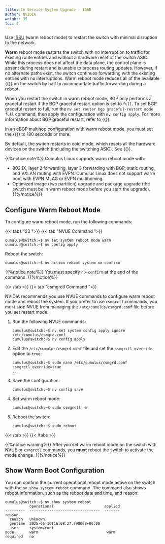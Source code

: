 ```yaml
---
title: In Service System Upgrade - ISSU
author: NVIDIA
weight: 35
toc: 3
---
```

Use <span class="a-tooltip">[ISSU](## "In Service System Upgrade")</span> (warm reboot mode) to restart the switch with minimal disruption to the network.

**Warm** reboot mode restarts the switch with no interruption to traffic for existing route entries and without a hardware reset of the switch ASIC. While this process does not affect the data plane, the control plane is absent during restart and is unable to process routing updates. However, if no alternate paths exist, the switch continues forwarding with the existing entries with no interruptions. Warm reboot mode reduces all of the available {{<link title="Forwarding Table Size and Profiles" text="forwarding table entries">}} on the switch by half to accommodate traffic forwarding during a reboot.

When you restart the switch in warm reboot mode, BGP only performs a graceful restart if the BGP graceful restart option is set to `full`. To set BGP graceful restart to full, run the `nv set router bgp graceful-restart mode full` command, then apply the configuration with `nv config apply`. For more information about BGP graceful restart, refer to {{<link url="Optional-BGP-Configuration/#graceful-bgp-restart" text="Optional BGP Configuration">}}.

In an eBGP multihop configuration with warm reboot mode, you must set the {{<link url="Optional-BGP-Configuration/#restart-timers" text="BGP graceful restart timer">}} to 180 seconds or more.

By default, the switch restarts in cold mode, which resets all the hardware devices on the switch (including the switching ASIC). See {{<link url="System-Power-and-Switch-Reboot/#switch-reboot" text="System Power and Switch Reboot">}}.

{{%notice note%}}
Cumulus Linux supports warm reboot mode with:
- 802.1X, layer 2 forwarding, layer 3 forwarding with BGP, static routing, and VXLAN routing with EVPN. Cumulus Linux does not support warm boot with EVPN MLAG or EVPN multihoming.
- Optimized image (two partition) upgrade and package upgrade (the switch must be in warm reboot mode before you start the upgrade).
{{%/notice%}}

## Configure Warm Reboot Mode

To configure warm reboot mode, run the following commands:

{{< tabs "23 ">}}
{{< tab "NVUE Command ">}}

```
cumulus@switch:~$ nv set system reboot mode warm
cumulus@switch:~$ nv config apply
```

Reboot the switch:

```
cumulus@switch:~$ nv action reboot system no-confirm
```

{{%notice note%}}
You must specify `no-confirm` at the end of the command.
{{%/notice%}}

{{< /tab >}}
{{< tab "csmgrctl Command ">}}

NVIDIA recommends you use NVUE commands to configure warm reboot mode and reboot the system. If you prefer to use `csmgrctl` commands, you must stop NVUE from managing the `/etc/cumulus/csmgrd.conf` file before you set restart mode:

1. Run the following NVUE commands:

   ```
   cumulus@switch:~$ nv set system config apply ignore /etc/cumulus/csmgrd.conf
   cumulus@switch:~$ nv config apply
   ```

2. Edit the `/etc/cumulus/csmgrd.conf` file and set the `csmgrctl_override` option to `true`:

   ```
   cumulus@switch:~$ sudo nano /etc/cumulus/csmgrd.conf
   csmgrctl_override=true
   ...
   ```

3. Save the configuration:

   ```
   cumulus@switch:~$ nv config save
   ```

4. Set warm reboot mode:

   ```
   cumulus@switch:~$ sudo csmgrctl -w
   ```

5. Reboot the switch:

   ```
   cumulus@switch:~$ sudo reboot
   ```

{{< /tab >}}
{{< /tabs >}}

{{%notice warning%}}
After you set warm reboot mode on the switch with NVUE or `csmgrctl` commands, you **must** reboot the switch to activate the mode change.
{{%/notice%}}

## Show Warm Boot Configuration

You can confirm the current operational reboot mode active on the switch with the `nv show system reboot` command. The command also shows reboot information, such as the reboot date and time, and reason:

```
cumulus@switch:~$ nv show system reboot
           operational                       applied
---------  --------------------------------  -------
reason                                              
  reason   Unknown                                  
  gentime  2025-05-16T16:08:27.798068+00:00         
  user     system/root                              
mode       warm                               warm   
required   no
```
